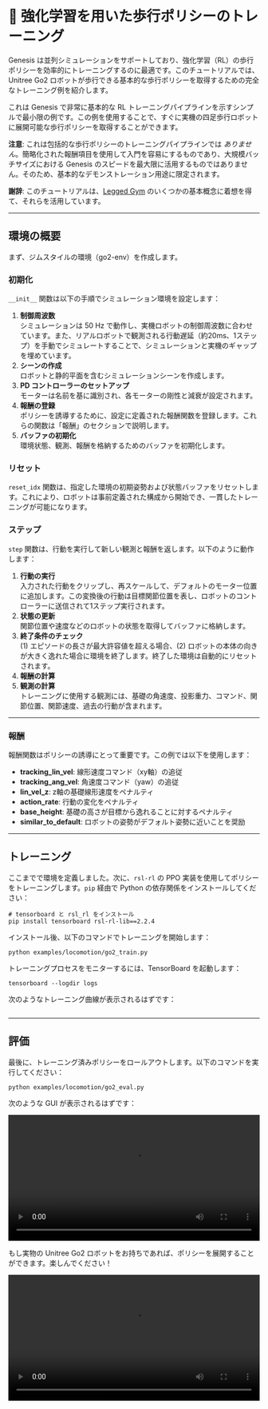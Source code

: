 # 🦿 強化学習を用いた歩行ポリシーのトレーニング

Genesis は並列シミュレーションをサポートしており、強化学習（RL）の歩行ポリシーを効率的にトレーニングするのに最適です。このチュートリアルでは、Unitree Go2 ロボットが歩行できる基本的な歩行ポリシーを取得するための完全なトレーニング例を紹介します。

これは Genesis で非常に基本的な RL トレーニングパイプラインを示すシンプルで最小限の例です。この例を使用することで、すぐに実機の四足歩行ロボットに展開可能な歩行ポリシーを取得することができます。

**注意**: これは包括的な歩行ポリシーのトレーニングパイプラインでは *ありません*。簡略化された報酬項目を使用して入門を容易にするものであり、大規模バッチサイズにおける Genesis のスピードを最大限に活用するものではありません。そのため、基本的なデモンストレーション用途に限定されます。

**謝辞**: このチュートリアルは、[Legged Gym](https://github.com/leggedrobotics/legged_gym) のいくつかの基本概念に着想を得て、それらを活用しています。

---

## 環境の概要

まず、ジムスタイルの環境（go2-env）を作成します。

### 初期化

`__init__` 関数は以下の手順でシミュレーション環境を設定します：
1. **制御周波数**  
    シミュレーションは 50 Hz で動作し、実機ロボットの制御周波数に合わせています。また、リアルロボットで観測される行動遅延（約20ms、1ステップ）を手動でシミュレートすることで、シミュレーションと実機のギャップを埋めています。
2. **シーンの作成**  
    ロボットと静的平面を含むシミュレーションシーンを作成します。
3. **PD コントローラーのセットアップ**  
    モーターは名前を基に識別され、各モーターの剛性と減衰が設定されます。
4. **報酬の登録**  
    ポリシーを誘導するために、設定に定義された報酬関数を登録します。これらの関数は「報酬」のセクションで説明します。
5. **バッファの初期化**  
    環境状態、観測、報酬を格納するためのバッファを初期化します。

### リセット

`reset_idx` 関数は、指定した環境の初期姿勢および状態バッファをリセットします。これにより、ロボットは事前定義された構成から開始でき、一貫したトレーニングが可能になります。

### ステップ

`step` 関数は、行動を実行して新しい観測と報酬を返します。以下のように動作します：
1. **行動の実行**  
    入力された行動をクリップし、再スケールして、デフォルトのモーター位置に追加します。この変換後の行動は目標関節位置を表し、ロボットのコントローラーに送信されて1ステップ実行されます。
2. **状態の更新**  
    関節位置や速度などのロボットの状態を取得してバッファに格納します。
3. **終了条件のチェック**  
    (1) エピソードの長さが最大許容値を超える場合、(2) ロボットの本体の向きが大きく逸れた場合に環境を終了します。終了した環境は自動的にリセットされます。
4. **報酬の計算**
5. **観測の計算**  
    トレーニングに使用する観測には、基礎の角速度、投影重力、コマンド、関節位置、関節速度、過去の行動が含まれます。

---

### 報酬

報酬関数はポリシーの誘導にとって重要です。この例では以下を使用します：
- **tracking_lin_vel**: 線形速度コマンド（xy軸）の追従
- **tracking_ang_vel**: 角速度コマンド（yaw）の追従
- **lin_vel_z**: z軸の基礎線形速度をペナルティ
- **action_rate**: 行動の変化をペナルティ
- **base_height**: 基礎の高さが目標から逸れることに対するペナルティ
- **similar_to_default**: ロボットの姿勢がデフォルト姿勢に近いことを奨励

---

## トレーニング

ここまでで環境を定義しました。次に、`rsl-rl` の PPO 実装を使用してポリシーをトレーニングします。`pip` 経由で Python の依存関係をインストールしてください：
```
# tensorboard と rsl_rl をインストール
pip install tensorboard rsl-rl-lib==2.2.4
```

インストール後、以下のコマンドでトレーニングを開始します：
```
python examples/locomotion/go2_train.py
```

トレーニングプロセスをモニターするには、TensorBoard を起動します：
```
tensorboard --logdir logs
```

次のようなトレーニング曲線が表示されるはずです：
```{figure} ../../_static/images/locomotio_curve.png
```

---

## 評価

最後に、トレーニング済みポリシーをロールアウトします。以下のコマンドを実行してください：
```
python examples/locomotion/go2_eval.py
```

次のような GUI が表示されるはずです：

<video preload="auto" controls="True" width="100%">
<source src="https://github.com/Genesis-Embodied-AI/genesis-doc/raw/main/source/_static/videos/locomotion_eval.mp4" type="video/mp4">
</video>

もし実物の Unitree Go2 ロボットをお持ちであれば、ポリシーを展開することができます。楽しんでください！

<video preload="auto" controls="True" width="100%">
<source src="https://github.com/Genesis-Embodied-AI/genesis-doc/raw/main/source/_static/videos/locomotion_real.mp4" type="video/mp4">
</video>

